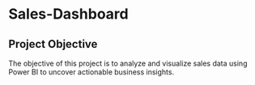 # Sales-Dashboard
## Project Objective
The objective of this project is to analyze and visualize sales data using Power BI to uncover actionable business insights.
